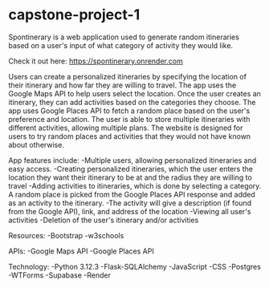 # capstone-project-1

Spontinerary is a web application used to generate random itineraries based on a user's input of what category of activity they would like. 

Check it out here: https://spontinerary.onrender.com

Users can create a personalized itineraries by specifying the location of their itinerary and how far they are willing to travel. The app uses the Google Maps API to help users select the location. Once the user creates an itinerary, they can add activities based on the categories they choose. The app uses Google Places API to fetch a random place based on the user's  preference and location. The user is able to store multiple itineraries with different activities, allowing multiple plans. The website is designed for users to try random places and activities that they would not have known about otherwise.

App features include:
-Multiple users, allowing personalized itineraries and easy access.
-Creating personalized itineraries, which the user enters the location they want their itinerary to be at and the radius they are willing to travel
-Adding activities to itineraries, which is done by selecting a category. A random place is picked from the Google Places API response and added as an activity to the itinerary. 
-The activity will give a description (if found from the Google API), link, and address of the location
-Viewing all user's activities
-Deletion of the user's itinerary and/or activities 

Resources:
-Bootstrap
-w3schools

APIs:
-Google Maps API
-Google Places API 

Technology:
-Python 3.12.3
-Flask-SQLAlchemy
-JavaScript
-CSS
-Postgres
-WTForms
-Supabase
-Render
